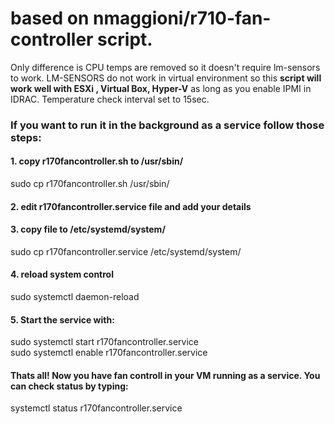 <h1>based on nmaggioni/r710-fan-controller script.</h1>

Only difference is CPU temps are removed so it doesn't require lm-sensors to work.
LM-SENSORS do not work in virtual environment so this <b>script will work well with ESXi , Virtual Box, Hyper-V</b> as long as you enable IPMI in IDRAC.
 Temperature check interval set to 15sec. 
 
 
 
 
<h3>If you want to run it in the background as a service follow those steps:</h3>
 
<h4>1. copy r170fancontroller.sh to /usr/sbin/</h4>
    sudo cp  r170fancontroller.sh /usr/sbin/
<h4>2. edit r170fancontroller.service file and add your details</h4>
<h4>3. copy file to /etc/systemd/system/</h4> 
    sudo cp r170fancontroller.service /etc/systemd/system/

<h4> 4. reload system control</h4>
     sudo systemctl daemon-reload
<h4> 5. Start the service with:</h4>
     sudo systemctl start r170fancontroller.service
    <br> sudo systemctl enable r170fancontroller.service
     
 <h4>Thats all! Now you have fan controll in your VM running as a service. You can check status by typing:</h4> 
     systemctl status r170fancontroller.service
